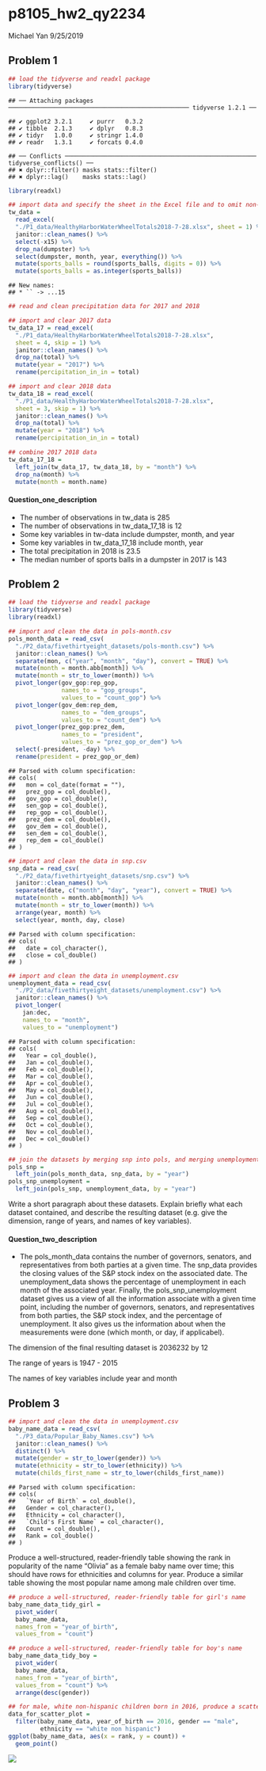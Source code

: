 p8105\_hw2\_qy2234
================
Michael Yan
9/25/2019

## Problem 1

``` r
## load the tidyverse and readxl package
library(tidyverse)
```

    ## ── Attaching packages ─────────────────────────────────────────────────── tidyverse 1.2.1 ──

    ## ✔ ggplot2 3.2.1     ✔ purrr   0.3.2
    ## ✔ tibble  2.1.3     ✔ dplyr   0.8.3
    ## ✔ tidyr   1.0.0     ✔ stringr 1.4.0
    ## ✔ readr   1.3.1     ✔ forcats 0.4.0

    ## ── Conflicts ────────────────────────────────────────────────────── tidyverse_conflicts() ──
    ## ✖ dplyr::filter() masks stats::filter()
    ## ✖ dplyr::lag()    masks stats::lag()

``` r
library(readxl)

## import data and specify the sheet in the Excel file and to omit non-data entries
tw_data = 
  read_excel(
  "./P1_data/HealthyHarborWaterWheelTotals2018-7-28.xlsx", sheet = 1) %>%
  janitor::clean_names() %>% 
  select(-x15) %>% 
  drop_na(dumpster) %>%
  select(dumpster, month, year, everything()) %>% 
  mutate(sports_balls = round(sports_balls, digits = 0)) %>% 
  mutate(sports_balls = as.integer(sports_balls))
```

    ## New names:
    ## * `` -> ...15

``` r
## read and clean precipitation data for 2017 and 2018

## import and clear 2017 data
tw_data_17 = read_excel(
  "./P1_data/HealthyHarborWaterWheelTotals2018-7-28.xlsx", 
  sheet = 4, skip = 1) %>%
  janitor::clean_names() %>% 
  drop_na(total) %>% 
  mutate(year = "2017") %>% 
  rename(percipitation_in_in = total)

## import and clear 2018 data
tw_data_18 = read_excel(
  "./P1_data/HealthyHarborWaterWheelTotals2018-7-28.xlsx", 
  sheet = 3, skip = 1) %>%
  janitor::clean_names() %>% 
  drop_na(total) %>% 
  mutate(year = "2018") %>% 
  rename(percipitation_in_in = total)

## combine 2017 2018 data
tw_data_17_18 = 
  left_join(tw_data_17, tw_data_18, by = "month") %>% 
  drop_na(month) %>%
  mutate(month = month.name)
```

#### Question\_one\_description

  - The number of observations in tw\_data is 285
  - The number of observations in tw\_data\_17\_18 is 12
  - Some key variables in tw-data include dumpster, month, and year
  - Some key variables in tw\_data\_17\_18 include month, year
  - The total precipitation in 2018 is 23.5
  - The median number of sports balls in a dumpster in 2017 is 143

## Problem 2

``` r
## load the tidyverse and readxl package
library(tidyverse)
library(readxl)

## import and clean the data in pols-month.csv
pols_month_data = read_csv(
  "./P2_data/fivethirtyeight_datasets/pols-month.csv") %>% 
  janitor::clean_names() %>% 
  separate(mon, c("year", "month", "day"), convert = TRUE) %>% 
  mutate(month = month.abb[month]) %>% 
  mutate(month = str_to_lower(month)) %>% 
  pivot_longer(gov_gop:rep_gop, 
               names_to = "gop_groups",
               values_to = "count_gop") %>% 
  pivot_longer(gov_dem:rep_dem, 
               names_to = "dem_groups",
               values_to = "count_dem") %>% 
  pivot_longer(prez_gop:prez_dem, 
               names_to = "president",
               values_to = "prez_gop_or_dem") %>% 
  select(-president, -day) %>% 
  rename(president = prez_gop_or_dem)
```

    ## Parsed with column specification:
    ## cols(
    ##   mon = col_date(format = ""),
    ##   prez_gop = col_double(),
    ##   gov_gop = col_double(),
    ##   sen_gop = col_double(),
    ##   rep_gop = col_double(),
    ##   prez_dem = col_double(),
    ##   gov_dem = col_double(),
    ##   sen_dem = col_double(),
    ##   rep_dem = col_double()
    ## )

``` r
## import and clean the data in snp.csv
snp_data = read_csv(
  "./P2_data/fivethirtyeight_datasets/snp.csv") %>% 
  janitor::clean_names() %>% 
  separate(date, c("month", "day", "year"), convert = TRUE) %>% 
  mutate(month = month.abb[month]) %>% 
  mutate(month = str_to_lower(month)) %>%
  arrange(year, month) %>% 
  select(year, month, day, close)
```

    ## Parsed with column specification:
    ## cols(
    ##   date = col_character(),
    ##   close = col_double()
    ## )

``` r
## import and clean the data in unemployment.csv
unemployment_data = read_csv(
  "./P2_data/fivethirtyeight_datasets/unemployment.csv") %>%
  janitor::clean_names() %>% 
  pivot_longer(
    jan:dec,
    names_to = "month", 
    values_to = "unemployment") 
```

    ## Parsed with column specification:
    ## cols(
    ##   Year = col_double(),
    ##   Jan = col_double(),
    ##   Feb = col_double(),
    ##   Mar = col_double(),
    ##   Apr = col_double(),
    ##   May = col_double(),
    ##   Jun = col_double(),
    ##   Jul = col_double(),
    ##   Aug = col_double(),
    ##   Sep = col_double(),
    ##   Oct = col_double(),
    ##   Nov = col_double(),
    ##   Dec = col_double()
    ## )

``` r
## join the datasets by merging snp into pols, and merging unemployment into the result
pols_snp = 
  left_join(pols_month_data, snp_data, by = "year")
pols_snp_unemployment = 
  left_join(pols_snp, unemployment_data, by = "year")
```

Write a short paragraph about these datasets. Explain briefly what each
dataset contained, and describe the resulting dataset (e.g. give the
dimension, range of years, and names of key variables).

#### Question\_two\_description

  - The pols\_month\_data contains the number of governors, senators,
    and representatives from both parties at a given time. The snp\_data
    provides the closing values of the S\&P stock index on the
    associated date. The unemployment\_data shows the percentage of
    unemployment in each month of the associated year. Finally, the
    pols\_snp\_unemployment dataset gives us a view of all the
    information associate with a given time point, including the number
    of governors, senators, and representatives from both parties, the
    S\&P stock index, and the percentage of unemployment. It also gives
    us the information about when the measurements were done (which
    month, or day, if applicabel).

The dimension of the final resulting dataset is 2036232 by 12

The range of years is 1947 - 2015

The names of key variables include year and month

## Problem 3

``` r
## import and clean the data in unemployment.csv
baby_name_data = read_csv(
  "./P3_data/Popular_Baby_Names.csv") %>%
  janitor::clean_names() %>% 
  distinct() %>% 
  mutate(gender = str_to_lower(gender)) %>% 
  mutate(ethnicity = str_to_lower(ethnicity)) %>% 
  mutate(childs_first_name = str_to_lower(childs_first_name))
```

    ## Parsed with column specification:
    ## cols(
    ##   `Year of Birth` = col_double(),
    ##   Gender = col_character(),
    ##   Ethnicity = col_character(),
    ##   `Child's First Name` = col_character(),
    ##   Count = col_double(),
    ##   Rank = col_double()
    ## )

Produce a well-structured, reader-friendly table showing the rank in
popularity of the name “Olivia” as a female baby name over time; this
should have rows for ethnicities and columns for year. Produce a similar
table showing the most popular name among male children over time.

``` r
## produce a well-structured, reader-friendly table for girl's name
baby_name_data_tidy_girl = 
  pivot_wider(
  baby_name_data, 
  names_from = "year_of_birth", 
  values_from = "count")

## produce a well-structured, reader-friendly table for boy's name
baby_name_data_tidy_boy = 
  pivot_wider(
  baby_name_data, 
  names_from = "year_of_birth", 
  values_from = "count") %>% 
  arrange(desc(gender))
```

``` r
## for male, white non-hispanic children born in 2016, produce a scatter plot
data_for_scatter_plot = 
  filter(baby_name_data, year_of_birth == 2016, gender == "male", 
         ethnicity == "white non hispanic")
ggplot(baby_name_data, aes(x = rank, y = count)) + 
  geom_point()
```

![](p8105_hw2_qy2234_files/figure-gfm/Question_three_part_three-1.png)<!-- -->
